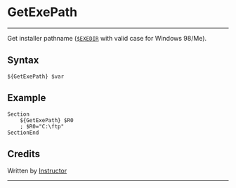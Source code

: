 # GetExePath

---

Get installer pathname ([`$EXEDIR`][1] with valid case for Windows 98/Me).

## Syntax

	${GetExePath} $var

## Example

	Section
		${GetExePath} $R0
		; $R0="C:\ftp"
	SectionEnd

## Credits

Written by [Instructor][2]

---

[1]: ../../Variables/EXEDIR.md
[2]: http://nsis.sourceforge.net/User:Instructor